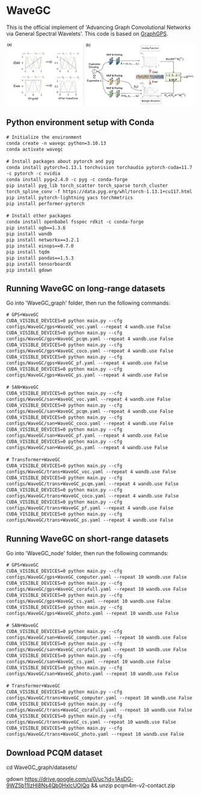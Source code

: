 # WaveGC
This is the official implement of 'Advancing Graph Convolutional Networks via General Spectral Wavelets'.
This code is based on [GraphGPS](https://github.com/rampasek/GraphGPS).

![iamge](https://github.com/liun-online/WaveGC/blob/main/model.png)

## Python environment setup with Conda
```
# Initialize the environment
conda create -n wavegc python=3.10.13
conda activate wavegc

# Install packages about pytorch and pyg
conda install pytorch=1.13.1 torchvision torchaudio pytorch-cuda=11.7 -c pytorch -c nvidia
conda install pyg=2.4.0 -c pyg -c conda-forge
pip install pyg_lib torch_scatter torch_sparse torch_cluster torch_spline_conv -f https://data.pyg.org/whl/torch-1.13.1+cu117.html
pip install pytorch-lightning yacs torchmetrics
pip install performer-pytorch

# Install other packages
conda install openbabel fsspec rdkit -c conda-forge
pip install ogb==1.3.6
pip install wandb
pip install networkx==3.2.1
pip install einops==0.7.0
pip install tqdm
pip install pandas==1.5.3
pip install tensorboardX
pip install gdown
```

## Running WaveGC on long-range datasets
Go into 'WaveGC_graph' folder, then run the following commands:
```
# GPS+WaveGC
CUDA_VISIBLE_DEVICES=0 python main.py --cfg configs/WaveGC/gps+WaveGC_voc.yaml --repeat 4 wandb.use False
CUDA_VISIBLE_DEVICES=0 python main.py --cfg configs/WaveGC/gps+WaveGC_pcqm.yaml --repeat 4 wandb.use False
CUDA_VISIBLE_DEVICES=0 python main.py --cfg configs/WaveGC/gps+WaveGC_coco.yaml --repeat 4 wandb.use False
CUDA_VISIBLE_DEVICES=0 python main.py --cfg configs/WaveGC/gps+WaveGC_pf.yaml --repeat 4 wandb.use False
CUDA_VISIBLE_DEVICES=0 python main.py --cfg configs/WaveGC/gps+WaveGC_ps.yaml --repeat 4 wandb.use False

# SAN+WaveGC
CUDA_VISIBLE_DEVICES=0 python main.py --cfg configs/WaveGC/san+WaveGC_voc.yaml --repeat 4 wandb.use False
CUDA_VISIBLE_DEVICES=0 python main.py --cfg configs/WaveGC/san+WaveGC_pcqm.yaml --repeat 4 wandb.use False
CUDA_VISIBLE_DEVICES=0 python main.py --cfg configs/WaveGC/san+WaveGC_coco.yaml --repeat 4 wandb.use False
CUDA_VISIBLE_DEVICES=0 python main.py --cfg configs/WaveGC/san+WaveGC_pf.yaml --repeat 4 wandb.use False
CUDA_VISIBLE_DEVICES=0 python main.py --cfg configs/WaveGC/san+WaveGC_ps.yaml --repeat 4 wandb.use False

# Transformer+WaveGC
CUDA_VISIBLE_DEVICES=0 python main.py --cfg configs/WaveGC/trans+WaveGC_voc.yaml --repeat 4 wandb.use False
CUDA_VISIBLE_DEVICES=0 python main.py --cfg configs/WaveGC/trans+WaveGC_pcqm.yaml --repeat 4 wandb.use False
CUDA_VISIBLE_DEVICES=0 python main.py --cfg configs/WaveGC/trans+WaveGC_coco.yaml --repeat 4 wandb.use False
CUDA_VISIBLE_DEVICES=0 python main.py --cfg configs/WaveGC/trans+WaveGC_pf.yaml --repeat 4 wandb.use False
CUDA_VISIBLE_DEVICES=0 python main.py --cfg configs/WaveGC/trans+WaveGC_ps.yaml --repeat 4 wandb.use False
```

## Running WaveGC on short-range datasets
Go into 'WaveGC_node' folder, then run the following commands:
```
# GPS+WaveGC
CUDA_VISIBLE_DEVICES=0 python main.py --cfg configs/WaveGC/gps+WaveGC_computer.yaml --repeat 10 wandb.use False
CUDA_VISIBLE_DEVICES=0 python main.py --cfg configs/WaveGC/gps+WaveGC_corafull.yaml --repeat 10 wandb.use False
CUDA_VISIBLE_DEVICES=0 python main.py --cfg configs/WaveGC/gps+WaveGC_cs.yaml --repeat 10 wandb.use False
CUDA_VISIBLE_DEVICES=0 python main.py --cfg configs/WaveGC/gps+WaveGC_photo.yaml --repeat 10 wandb.use False

# SAN+WaveGC
CUDA_VISIBLE_DEVICES=0 python main.py --cfg configs/WaveGC/san+WaveGC_computer.yaml --repeat 10 wandb.use False
CUDA_VISIBLE_DEVICES=0 python main.py --cfg configs/WaveGC/san+WaveGC_corafull.yaml --repeat 10 wandb.use False
CUDA_VISIBLE_DEVICES=0 python main.py --cfg configs/WaveGC/san+WaveGC_cs.yaml --repeat 10 wandb.use False
CUDA_VISIBLE_DEVICES=0 python main.py --cfg configs/WaveGC/san+WaveGC_photo.yaml --repeat 10 wandb.use False

# Transformer+WaveGC
CUDA_VISIBLE_DEVICES=0 python main.py --cfg configs/WaveGC/trans+WaveGC_computer.yaml --repeat 10 wandb.use False
CUDA_VISIBLE_DEVICES=0 python main.py --cfg configs/WaveGC/trans+WaveGC_corafull.yaml --repeat 10 wandb.use False
CUDA_VISIBLE_DEVICES=0 python main.py --cfg configs/WaveGC/trans+WaveGC_cs.yaml --repeat 10 wandb.use False
CUDA_VISIBLE_DEVICES=0 python main.py --cfg configs/WaveGC/trans+WaveGC_photo.yaml --repeat 10 wandb.use False
```

## Download PCQM dataset
cd WaveGC_graph/datasets/

gdown https://drive.google.com/u/0/uc?id=1AsDG-9WZ5b11lzHl8Ns4Qb0HxlcUOlQq && unzip pcqm4m-v2-contact.zip
